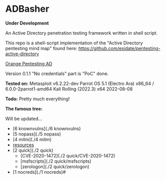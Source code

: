 # ADBasher
**Under Development**

An Active Directory penetration testing framework written in shell script.

This repo is a shell-script implementation of the "Active Directory pentesting mind map" found here:
https://github.com/esidate/pentesting-active-directory

[Orange Pentesting AD](resources/pentest_ad_dark_2022_11.svg)

Version 0.1.1
"No credentials" part is "PoC" done.

**Tested on:**
Metasploit v6.2.22-dev
Parrot OS 5.1 (Electro Ara) x86_64 / 6.0.0-2parrot1-amd64
Kali Rolling (2022.3) x64 2022-08-08

**Todo:**
Pretty much everything!

**The famous tree:**

Will be updated...

 * [6 knownvulns](./6 knownvulns)
 * [5 nopass](./5 nopass)
 * [4 mitm](./4 mitm)
 * [resources](./resources)
 * [2 quick](./2 quick)
   * [CVE-2020-1472](./2 quick/CVE-2020-1472)
   * [msfscripts](./2 quick/msfscripts)
   * [zerologon](./2 quick/zerologon)
 * [1 nocreds](./1 nocreds)# 
